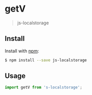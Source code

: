 # getV
>js-localstorage

## Install
Install with [npm](https://www.npmjs.com/):

```sh
$ npm install --save js-localstorage
```

## Usage
```js
import getV from 's-localstorage';


```